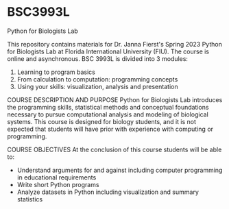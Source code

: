# BSC3993L
Python for Biologists Lab

This repository contains materials for Dr. Janna Fierst's Spring 2023 Python for Biologists Lab at Florida International University (FIU). The course is online and asynchronous. BSC 3993L is divided into 3 modules:
1) Learning to program basics
2) From calculation to computation: programming concepts
3) Using your skills: visualization, analysis and presentation

COURSE DESCRIPTION AND PURPOSE
Python for Biologists Lab introduces the programming skills, statistical methods and conceptual foundations necessary to pursue computational analysis and modeling of biological systems. This course is designed for biology students, and it is not expected that students will have prior with experience with computing or programming. 

COURSE OBJECTIVES
At the conclusion of this course students will be able to:
- Understand arguments for and against including computer programming in educational requirements
- Write short Python programs 
- Analyze datasets in Python including visualization and summary statistics

